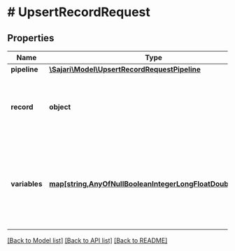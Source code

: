 # # UpsertRecordRequest

## Properties

| Name          | Type                                                                                                            | Description                                                                                        | Notes      |
| ------------- | --------------------------------------------------------------------------------------------------------------- | -------------------------------------------------------------------------------------------------- | ---------- |
| **pipeline**  | [**\Sajari\Model\UpsertRecordRequestPipeline**](UpsertRecordRequestPipeline.md)                                 |                                                                                                    | [optional] |
| **record**    | **object**                                                                                                      | An object made up of field-value pairs that contains the record data.                              |
| **variables** | [**map[string,AnyOfNullBooleanIntegerLongFloatDoubleString]**](AnyOfNullBooleanIntegerLongFloatDoubleString.md) | The initial values for the variables the pipeline operates on and transforms throughout its steps. | [optional] |

[[Back to Model list]](../../README.md#models) [[Back to API list]](../../README.md#endpoints) [[Back to README]](../../README.md)
